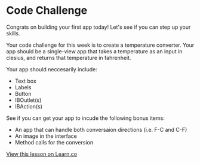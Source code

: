 # Code Challenge

Congrats on building your first app today!  Let's see if you can step up your skills.

Your code challenge for this week is to create a temperature converter.  Your app should be a single-view app that takes a temperature as an input in clesius, and returns that temperature in fahrenheit.  

Your app should neccesarily include:
+ Text box
+ Labels
+ Button
+ IBOutlet(s)
+ IBAction(s)

See if you can get your app to incude the following bonus items:
+ An app that can handle both conversaion directions (i.e. F-C and C-F)
+ An image in the interface
+ Method calls for the conversion

<a href='https://learn.co/lessons/pc-ios-cc-tempconverter' data-visibility='hidden'>View this lesson on Learn.co</a>
